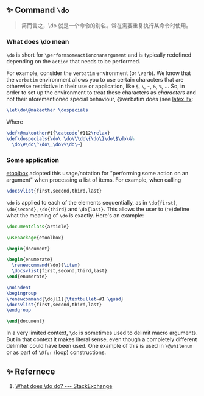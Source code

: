 ## ✨ Command `\do`
> 简而言之，\do 就是一个命令的别名。常在需要重复执行某命令时使用。

### What does \do mean
`\do` is short for `\performsomeactiononanargument` and is typically redefined 
depending on the `action` that needs to be performed.

For example, consider the `verbatim` environment (or `\verb`). We know that the 
`verbatim` environment allows you to use certain characters that are otherwise 
restrictive in their use or application, like `$`, `\`, `~`, `&`, `%`, ... So, 
in order to set up the environment to treat these characters as *characters* 
and not their aforementioned special behaviour, \@verbatim does (see
[latex.ltx](
https://www.tug.org/svn/texlive/trunk/Master/texmf-dist/tex/latex/base/latex.ltx?view=co):

```tex
\let\do\@makeother \dospecials
```
Where
```tex
\def\@makeother#1{\catcode`#112\relax}
\def\dospecials{\do\ \do\\\do\{\do\}\do\$\do\&%
  \do\#\do\^\do\_\do\%\do\~}
```

### Some application
[etoolbox](https://ctan.org/pkg/etoolbox) adopted this usage/notation for 
"performing some action on an argument" when processing a list of items. For 
example, when calling

```tex
\docsvlist{first,second,third,last}
```

`\do` is applied to each of the elements sequentially, as in `\do{first}`, 
`\do{second}`, `\do{third}` and `\do{last}`. This allows the user to (re)define
what the meaning of `\do` is exactly. Here's an example:

```tex
\documentclass{article}

\usepackage{etoolbox}

\begin{document}

\begin{enumerate}
  \renewcommand{\do}{\item}
  \docsvlist{first,second,third,last}
\end{enumerate}

\noindent
\begingroup
\renewcommand{\do}[1]{\textbullet~#1 \quad}
\docsvlist{first,second,third,last}
\endgroup

\end{document}
```

In a very limited context, `\do` is sometimes used to delimit macro arguments. 
But in that context it makes literal sense, even though a completely different 
delimiter could have been used. One example of this is used in `\@whilenum` or 
as part of `\@for` (loop) constructions.


## ✨ Refernece
1. [What does \do do? --- StackExchange](
https://tex.stackexchange.com/questions/331483/what-does-do-do)

